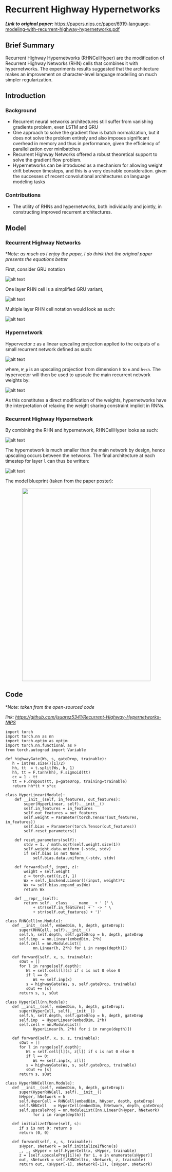 # Recurrent Highway Hypernetworks

***Link to original paper:*** https://papers.nips.cc/paper/6919-language-modeling-with-recurrent-highway-hypernetworks.pdf

## Brief Summary

Recurrent Highway Hypernetworks (RHNCellHyper) are the modification of Recurrent Highway Networks (RHN) cells that combines it with hypernetworks. The experiments results suggested that the architecture makes an improvement on character-level language modelling on much simpler regularization.

## Introduction

### Background

- Recurrent neural networks architectures still suffer from vanishing gradients problem, even LSTM and GRU
- One approach to solve the gradient flow is batch normalization, but it does not solve the problem entirely and also imposes significant overhead in memory and thus in performance, given the efficiency of parallelization over minibatches
- Recurrent Highway Networks offered a robust theoretical support to solve the gradient flow problem.
- Hypernetworks can be introduced as a mechanism for allowing weight drift between timesteps, and this is a very desirable consideration. given the successes of recent convolutional architectures on language modeling tasks

### Contributions

- The utility of RHNs and hypernetworks, both individually and jointly, in constructing improved recurrent architectures.

## Model

### Recurrent Highway Networks

**Note: as much as I enjoy the paper, I do think that the original paper presents the equations better*

First, consider GRU notation

![alt text][eq1]

One layer RHN cell is a simplified GRU variant,

![alt text][eq2]

Multiple layer RHN cell notation would look as such:

![alt text][eq3]

### Hypernetwork

Hypervector `z` as a linear upscaling projection applied to the outputs of a small recurrent network defined as such:

![alt text][eq4]

where, `W_p` is an upscaling projection from dimension `h` to `n` and `h<<n`. The hypervector will then be used to upscale the main recurrent network weights by:

![alt text][eq5]

As this constitutes a direct modification of the weights, hypernetworks have the interpretation of relaxing the weight sharing constraint implicit in RNNs.

### Recurrent Highway Hypernetwork

By combining the RHN and hypernetwork, RHNCellHyper looks as such:

![alt text][eq6]

The hypernetwork is much smaller than the main network by design, hence upscaling occurs between the networks. The final architecture at each timestep for layer `l` can thus be written:

![alt text][eq7]

The model blueprint (taken from the paper poster):

<p align="center">
  <img style="width:400px; height: 600px;" src="assets/RHHN-blueprint.png"/>
</p>

## Code

**Note: taken from the open-sourced code*

*link: https://github.com/jsuarez5341/Recurrent-Highway-Hypernetworks-NIPS*

```
import torch
import torch.nn as nn
import torch.optim as optim
import torch.nn.functional as F
from torch.autograd import Variable

def highwayGate(Ws, s, gateDrop, trainable):
   h = int(Ws.size()[1]/2)
   hh, tt  = t.split(Ws, h, 1)
   hh, tt = F.tanh(hh), F.sigmoid(tt) 
   cc = 1 - tt
   tt = F.dropout(tt, p=gateDrop, training=trainable)
   return hh*tt + s*cc

class HyperLinear(Module):
    def __init__(self, in_features, out_features):
        super(HyperLinear, self).__init__()
        self.in_features = in_features
        self.out_features = out_features
        self.weight = Parameter(torch.Tensor(out_features, in_features))
        self.bias = Parameter(torch.Tensor(out_features))
        self.reset_parameters()

    def reset_parameters(self):
        stdv = 1. / math.sqrt(self.weight.size(1))
        self.weight.data.uniform_(-stdv, stdv)
        if self.bias is not None:
            self.bias.data.uniform_(-stdv, stdv)

    def forward(self, input, z):
        weight = self.weight
        z = torch.cat((z,z), 1)
        Wx = self._backend.Linear()(input, weight)*z
        Wx += self.bias.expand_as(Wx) 
        return Wx

    def __repr__(self):
        return self.__class__.__name__ + ' (' \
            + str(self.in_features) + ' -> ' \
            + str(self.out_features) + ')'

class RHNCell(nn.Module):
   def __init__(self, embedDim, h, depth, gateDrop):
      super(RHNCell, self).__init__()
      self.h, self.depth, self.gateDrop = h, depth, gateDrop
      self.inp  = nn.Linear(embedDim, 2*h)
      self.cell = nn.ModuleList([
            nn.Linear(h, 2*h) for i in range(depth)])

   def forward(self, x, s, trainable):
      sOut = []
      for l in range(self.depth):
         Ws = self.cell[l](s) if s is not 0 else 0
         if l == 0:
            Ws += self.inp(x) 
         s = highwayGate(Ws, s, self.gateDrop, trainable)
         sOut += [s]
      return s, s, sOut

class HyperCell(nn.Module):
   def __init__(self, embedDim, h, depth, gateDrop):
      super(HyperCell, self).__init__()
      self.h, self.depth, self.gateDrop = h, depth, gateDrop
      self.inp  = HyperLinear(embedDim, 2*h)
      self.cell = nn.ModuleList([
            HyperLinear(h, 2*h) for i in range(depth)])

   def forward(self, x, s, z, trainable):
      sOut = []
      for l in range(self.depth):
         Ws = self.cell[l](s, z[l]) if s is not 0 else 0
         if l == 0:
            Ws += self.inp(x, z[l])
         s = highwayGate(Ws, s, self.gateDrop, trainable)
         sOut += [s]
      return s, sOut

class HyperRHNCell(nn.Module):
   def __init__(self, embedDim, h, depth, gateDrop):
      super(HyperRHNCell, self).__init__()
      hHyper, hNetwork = h
      self.HyperCell = RHNCell(embedDim, hHyper, depth, gateDrop)
      self.RHNCell   = HyperCell(embedDim, hNetwork, depth, gateDrop)
      self.upscaleProj = nn.ModuleList([nn.Linear(hHyper, hNetwork) 
            for i in range(depth)])

   def initializeIfNone(self, s):
      if s is not 0: return s
      return (0, 0)
 
   def forward(self, x, s, trainable):
      sHyper, sNetwork = self.initializeIfNone(s)
      _, _, sHyper = self.HyperCell(x, sHyper, trainable)
      z = [self.upscaleProj[i](e) for i, e in enumerate(sHyper)]
      out, sNetwork = self.RHNCell(x, sNetwork, z, trainable)
      return out, (sHyper[-1], sNetwork[-1]), (sHyper, sNetwork)
```


[eq1]: assets/eq1.png
[eq2]: assets/eq2.png
[eq3]: assets/eq3.png
[eq4]: assets/eq4.png
[eq5]: assets/eq5.png
[eq6]: assets/eq6.png
[eq7]: assets/eq7.png
[RHHN-blueprint]: assets/RHHN-blueprint.png